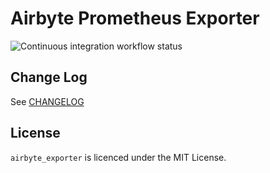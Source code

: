# Airbyte Prometheus Exporter

<img src="https://github.com/virtualtam/airbyte_exporter/actions/workflows/ci.yaml/badge.svg?branch=main" alt="Continuous integration workflow status">

## Change Log
See [CHANGELOG](./CHANGELOG.md)

## License
`airbyte_exporter` is licenced under the MIT License.
